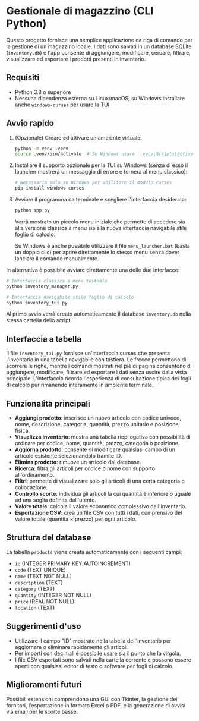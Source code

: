 # Gestionale di magazzino (CLI Python)

Questo progetto fornisce una semplice applicazione da riga di comando per la
gestione di un magazzino locale. I dati sono salvati in un database SQLite
(`inventory.db`) e l'app consente di aggiungere, modificare, cercare, filtrare,
visualizzare ed esportare i prodotti presenti in inventario.

## Requisiti

- Python 3.8 o superiore
- Nessuna dipendenza esterna su Linux/macOS; su Windows installare anche `windows-curses` per usare la TUI

## Avvio rapido

1. (Opzionale) Creare ed attivare un ambiente virtuale:

   ```bash
   python -m venv .venv
   source .venv/bin/activate  # Su Windows usare `.venv\Scripts\activate`
   ```

2. Installare il supporto opzionale per la TUI su Windows (senza di esso il
   launcher mostrerà un messaggio di errore e tornerà al menu classico):

   ```bash
   # Necessario solo su Windows per abilitare il modulo curses
   pip install windows-curses
   ```

3. Avviare il programma da terminale e scegliere l'interfaccia desiderata:

   ```bash
   python app.py
   ```

   Verrà mostrato un piccolo menu iniziale che permette di accedere sia alla
   versione classica a menu sia alla nuova interfaccia navigabile stile foglio
   di calcolo.

   Su Windows è anche possibile utilizzare il file `menu_launcher.bat` (basta
   un doppio clic) per aprire direttamente lo stesso menu senza dover lanciare
   il comando manualmente.

In alternativa è possibile avviare direttamente una delle due interfacce:

```bash
# Interfaccia classica a menu testuale
python inventory_manager.py

# Interfaccia navigabile stile foglio di calcolo
python inventory_tui.py
```

Al primo avvio verrà creato automaticamente il database `inventory.db` nella
stessa cartella dello script.

## Interfaccia a tabella

Il file `inventory_tui.py` fornisce un'interfaccia curses che presenta
l'inventario in una tabella navigabile con tastiera. Le frecce permettono di
scorrere le righe, mentre i comandi mostrati nel piè di pagina consentono di
aggiungere, modificare, filtrare ed esportare i dati senza uscire dalla vista
principale. L'interfaccia ricorda l'esperienza di consultazione tipica dei
fogli di calcolo pur rimanendo interamente in ambiente terminale.

## Funzionalità principali

- **Aggiungi prodotto**: inserisce un nuovo articolo con codice univoco,
  nome, descrizione, categoria, quantità, prezzo unitario e posizione fisica.
- **Visualizza inventario**: mostra una tabella riepilogativa con possibilità
  di ordinare per codice, nome, quantità, prezzo, categoria o posizione.
- **Aggiorna prodotto**: consente di modificare qualsiasi campo di un
  articolo esistente selezionandolo tramite ID.
- **Elimina prodotto**: rimuove un articolo dal database.
- **Ricerca**: filtra gli articoli per codice o nome con supporto
  all'ordinamento.
- **Filtri**: permette di visualizzare solo gli articoli di una certa
  categoria o collocazione.
- **Controllo scorte**: individua gli articoli la cui quantità è inferiore o
  uguale ad una soglia definita dall'utente.
- **Valore totale**: calcola il valore economico complessivo dell'inventario.
- **Esportazione CSV**: crea un file CSV con tutti i dati, comprensivo del
  valore totale (quantità × prezzo) per ogni articolo.

## Struttura del database

La tabella `products` viene creata automaticamente con i seguenti campi:

- `id` (INTEGER PRIMARY KEY AUTOINCREMENT)
- `code` (TEXT UNIQUE)
- `name` (TEXT NOT NULL)
- `description` (TEXT)
- `category` (TEXT)
- `quantity` (INTEGER NOT NULL)
- `price` (REAL NOT NULL)
- `location` (TEXT)

## Suggerimenti d'uso

- Utilizzare il campo "ID" mostrato nella tabella dell'inventario per
  aggiornare o eliminare rapidamente gli articoli.
- Per importi con decimali è possibile usare sia il punto che la virgola.
- I file CSV esportati sono salvati nella cartella corrente e possono essere
  aperti con qualsiasi editor di testo o software per fogli di calcolo.

## Miglioramenti futuri

Possibili estensioni comprendono una GUI con Tkinter, la gestione dei
fornitori, l'esportazione in formato Excel o PDF, e la generazione di avvisi
via email per le scorte basse.
